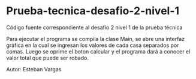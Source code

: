 # Prueba-tecnica-desafio-2-nivel-1
Código fuente correspondiente al desafío 2 nivel 1 de la prueba técnica

Para ejecutar el programa se compila la clase Main, se abre una interfaz gráfica en la cual se ingresan los valores de cada casa separados por comas. Luego se oprime el boton calcular y el programa dará a conocer el valor total que puede ser robado.

Autor: Esteban Vargas
